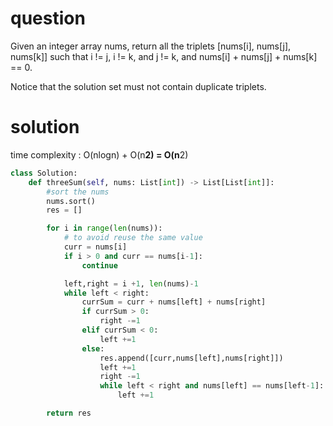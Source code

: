# question
Given an integer array nums, return all the triplets [nums[i], nums[j], nums[k]] such that i != j, i != k, and j != k, and nums[i] + nums[j] + nums[k] == 0.

Notice that the solution set must not contain duplicate triplets.

# solution #
time complexity : O(nlogn) + O(n**2) = O(n**2)
```Python
class Solution:
    def threeSum(self, nums: List[int]) -> List[List[int]]:
        #sort the nums
        nums.sort()
        res = []

        for i in range(len(nums)):
            # to avoid reuse the same value
            curr = nums[i]
            if i > 0 and curr == nums[i-1]:
                continue

            left,right = i +1, len(nums)-1
            while left < right:
                currSum = curr + nums[left] + nums[right]
                if currSum > 0:
                    right -=1
                elif currSum < 0:
                    left +=1
                else:
                    res.append([curr,nums[left],nums[right]])
                    left +=1
                    right -=1
                    while left < right and nums[left] == nums[left-1]:
                        left +=1

        return res
```

